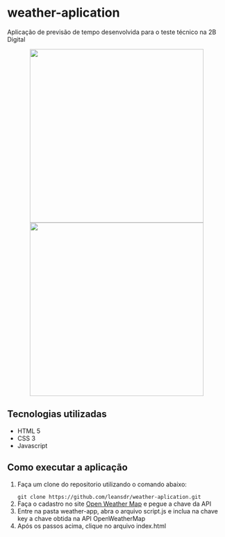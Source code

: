 # weather-aplication
Aplicação de previsão de tempo desenvolvida para o teste técnico na 2B Digital 

<p align=center>  
<img src="assets/img/image0.png" width="400"/> <img src="assets/img/image1.png" width="400"/>
</p>

## Tecnologias utilizadas
<ul>
 <li>HTML 5</li>
 <li>CSS 3</li>
 <li>Javascript</li>
</ul>

## Como executar a aplicação
1. <p>Faça um clone do repositorio utilizando o comando abaixo:</p>
    <code>git clone https://github.com/leansdr/weather-aplication.git</code>
2. Faça o cadastro no site <a href="https://openweathermap.org/">Open Weather Map</a> e pegue a chave da API 
3. Entre na pasta weather-app, abra o arquivo script.js e inclua na chave key a chave obtida na API OpenWeatherMap
4. Após os passos acima, clique no arquivo index.html
